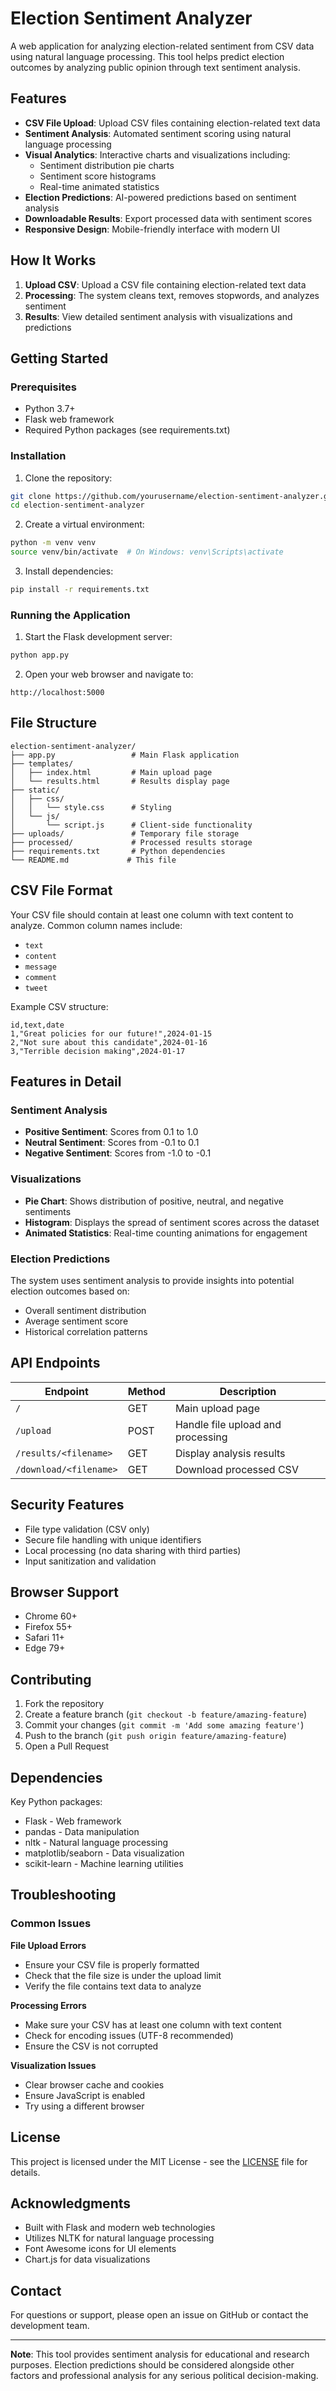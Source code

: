 # Election Sentiment Analyzer

A web application for analyzing election-related sentiment from CSV data using natural language processing. This tool helps predict election outcomes by analyzing public opinion through text sentiment analysis.

## Features

- **CSV File Upload**: Upload CSV files containing election-related text data
- **Sentiment Analysis**: Automated sentiment scoring using natural language processing
- **Visual Analytics**: Interactive charts and visualizations including:
  - Sentiment distribution pie charts
  - Sentiment score histograms
  - Real-time animated statistics
- **Election Predictions**: AI-powered predictions based on sentiment analysis
- **Downloadable Results**: Export processed data with sentiment scores
- **Responsive Design**: Mobile-friendly interface with modern UI

## How It Works

1. **Upload CSV**: Upload a CSV file containing election-related text data
2. **Processing**: The system cleans text, removes stopwords, and analyzes sentiment
3. **Results**: View detailed sentiment analysis with visualizations and predictions

## Getting Started

### Prerequisites

- Python 3.7+
- Flask web framework
- Required Python packages (see requirements.txt)

### Installation

1. Clone the repository:
```bash
git clone https://github.com/yourusername/election-sentiment-analyzer.git
cd election-sentiment-analyzer
```

2. Create a virtual environment:
```bash
python -m venv venv
source venv/bin/activate  # On Windows: venv\Scripts\activate
```

3. Install dependencies:
```bash
pip install -r requirements.txt
```

### Running the Application

1. Start the Flask development server:
```bash
python app.py
```

2. Open your web browser and navigate to:
```
http://localhost:5000
```

## File Structure

```
election-sentiment-analyzer/
├── app.py                 # Main Flask application
├── templates/
│   ├── index.html         # Main upload page
│   └── results.html       # Results display page
├── static/
│   ├── css/
│   │   └── style.css      # Styling
│   └── js/
│       └── script.js      # Client-side functionality
├── uploads/               # Temporary file storage
├── processed/             # Processed results storage
├── requirements.txt       # Python dependencies
└── README.md             # This file
```

## CSV File Format

Your CSV file should contain at least one column with text content to analyze. Common column names include:
- `text`
- `content`
- `message`
- `comment`
- `tweet`

Example CSV structure:
```csv
id,text,date
1,"Great policies for our future!",2024-01-15
2,"Not sure about this candidate",2024-01-16
3,"Terrible decision making",2024-01-17
```

## Features in Detail

### Sentiment Analysis
- **Positive Sentiment**: Scores from 0.1 to 1.0
- **Neutral Sentiment**: Scores from -0.1 to 0.1
- **Negative Sentiment**: Scores from -1.0 to -0.1

### Visualizations
- **Pie Chart**: Shows distribution of positive, neutral, and negative sentiments
- **Histogram**: Displays the spread of sentiment scores across the dataset
- **Animated Statistics**: Real-time counting animations for engagement

### Election Predictions
The system uses sentiment analysis to provide insights into potential election outcomes based on:
- Overall sentiment distribution
- Average sentiment score
- Historical correlation patterns

## API Endpoints

| Endpoint | Method | Description |
|----------|--------|-------------|
| `/` | GET | Main upload page |
| `/upload` | POST | Handle file upload and processing |
| `/results/<filename>` | GET | Display analysis results |
| `/download/<filename>` | GET | Download processed CSV |

## Security Features

- File type validation (CSV only)
- Secure file handling with unique identifiers
- Local processing (no data sharing with third parties)
- Input sanitization and validation

## Browser Support

- Chrome 60+
- Firefox 55+
- Safari 11+
- Edge 79+

## Contributing

1. Fork the repository
2. Create a feature branch (`git checkout -b feature/amazing-feature`)
3. Commit your changes (`git commit -m 'Add some amazing feature'`)
4. Push to the branch (`git push origin feature/amazing-feature`)
5. Open a Pull Request

## Dependencies

Key Python packages:
- Flask - Web framework
- pandas - Data manipulation
- nltk - Natural language processing
- matplotlib/seaborn - Data visualization
- scikit-learn - Machine learning utilities

## Troubleshooting

### Common Issues

**File Upload Errors**
- Ensure your CSV file is properly formatted
- Check that the file size is under the upload limit
- Verify the file contains text data to analyze

**Processing Errors**
- Make sure your CSV has at least one column with text content
- Check for encoding issues (UTF-8 recommended)
- Ensure the CSV is not corrupted

**Visualization Issues**
- Clear browser cache and cookies
- Ensure JavaScript is enabled
- Try using a different browser

## License

This project is licensed under the MIT License - see the [LICENSE](LICENSE) file for details.

## Acknowledgments

- Built with Flask and modern web technologies
- Utilizes NLTK for natural language processing
- Font Awesome icons for UI elements
- Chart.js for data visualizations

## Contact

For questions or support, please open an issue on GitHub or contact the development team.

---

**Note**: This tool provides sentiment analysis for educational and research purposes. Election predictions should be considered alongside other factors and professional analysis for any serious political decision-making.
